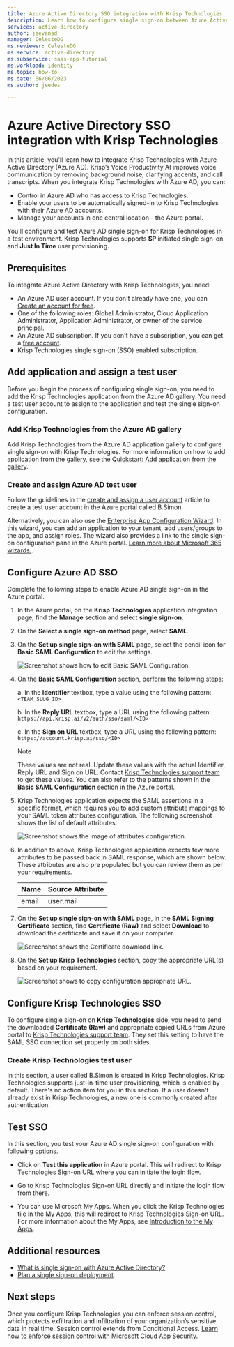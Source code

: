 ```yaml
---
title: Azure Active Directory SSO integration with Krisp Technologies
description: Learn how to configure single sign-on between Azure Active Directory and Krisp Technologies.
services: active-directory
author: jeevansd
manager: CelesteDG
ms.reviewer: CelesteDG
ms.service: active-directory
ms.subservice: saas-app-tutorial
ms.workload: identity
ms.topic: how-to
ms.date: 06/06/2023
ms.author: jeedes

---
```


# Azure Active Directory SSO integration with Krisp Technologies

In this article, you'll learn how to integrate Krisp Technologies with Azure Active Directory (Azure AD). Krisp’s Voice Productivity AI improves voice communication by removing background noise, clarifying accents, and call transcripts. When you integrate Krisp Technologies with Azure AD, you can:

* Control in Azure AD who has access to Krisp Technologies.
* Enable your users to be automatically signed-in to Krisp Technologies with their Azure AD accounts.
* Manage your accounts in one central location - the Azure portal.

You'll configure and test Azure AD single sign-on for Krisp Technologies in a test environment. Krisp Technologies supports **SP** initiated single sign-on and **Just In Time** user provisioning.

## Prerequisites

To integrate Azure Active Directory with Krisp Technologies, you need:

* An Azure AD user account. If you don't already have one, you can [Create an account for free](https://azure.microsoft.com/free/?WT.mc_id=A261C142F).
* One of the following roles: Global Administrator, Cloud Application Administrator, Application Administrator, or owner of the service principal.
* An Azure AD subscription. If you don't have a subscription, you can get a [free account](https://azure.microsoft.com/free/).
* Krisp Technologies single sign-on (SSO) enabled subscription.

## Add application and assign a test user

Before you begin the process of configuring single sign-on, you need to add the Krisp Technologies application from the Azure AD gallery. You need a test user account to assign to the application and test the single sign-on configuration.

### Add Krisp Technologies from the Azure AD gallery

Add Krisp Technologies from the Azure AD application gallery to configure single sign-on with Krisp Technologies. For more information on how to add application from the gallery, see the [Quickstart: Add application from the gallery](../manage-apps/add-application-portal.md).

### Create and assign Azure AD test user

Follow the guidelines in the [create and assign a user account](../manage-apps/add-application-portal-assign-users.md) article to create a test user account in the Azure portal called B.Simon.

Alternatively, you can also use the [Enterprise App Configuration Wizard](https://portal.office.com/AdminPortal/home?Q=Docs#/azureadappintegration). In this wizard, you can add an application to your tenant, add users/groups to the app, and assign roles. The wizard also provides a link to the single sign-on configuration pane in the Azure portal. [Learn more about Microsoft 365 wizards.](/microsoft-365/admin/misc/azure-ad-setup-guides). 

## Configure Azure AD SSO

Complete the following steps to enable Azure AD single sign-on in the Azure portal.

1. In the Azure portal, on the **Krisp Technologies** application integration page, find the **Manage** section and select **single sign-on**.
1. On the **Select a single sign-on method** page, select **SAML**.
1. On the **Set up single sign-on with SAML** page, select the pencil icon for **Basic SAML Configuration** to edit the settings.

   ![Screenshot shows how to edit Basic SAML Configuration.](common/edit-urls.png "Basic Configuration")

1. On the **Basic SAML Configuration** section, perform the following steps:

	a. In the **Identifier** textbox, type a value using the following pattern:
	`<TEAM_SLUG_ID>`

	b. In the **Reply URL** textbox, type a URL using the following pattern:
	`https://api.krisp.ai/v2/auth/sso/saml/<ID>`

	c. In the **Sign on URL** textbox, type a URL using the following pattern:
	`https://account.krisp.ai/sso/<ID>`

	> [!Note]
	> These values are not real. Update these values with the actual Identifier, Reply URL and Sign on URL. Contact [Krisp Technologies support team](mailto:support@krisp.ai) to get these values. You can also refer to the patterns shown in the **Basic SAML Configuration** section in the Azure portal.

1. Krisp Technologies application expects the SAML assertions in a specific format, which requires you to add custom attribute mappings to your SAML token attributes configuration. The following screenshot shows the list of default attributes.

	![Screenshot shows the image of attributes configuration.](common/default-attributes.png "Image")

1. In addition to above, Krisp Technologies application expects few more attributes to be passed back in SAML response, which are shown below. These attributes are also pre populated but you can review them as per your requirements.

	| Name |  Source Attribute|
	| ---------------|  --------- |
    | email | user.mail |

1. On the **Set up single sign-on with SAML** page, in the **SAML Signing Certificate** section, find **Certificate (Raw)** and select **Download** to download the certificate and save it on your computer.

    ![Screenshot shows the Certificate download link.](common/certificateraw.png "Certificate")

1. On the **Set up Krisp Technologies** section, copy the appropriate URL(s) based on your requirement.

	![Screenshot shows to copy configuration appropriate URL.](common/copy-configuration-urls.png "Metadata")

## Configure Krisp Technologies SSO

To configure single sign-on on **Krisp Technologies** side, you need to send the downloaded **Certificate (Raw)** and appropriate copied URLs from Azure portal to [Krisp Technologies support team](mailto:support@krisp.ai). They set this setting to have the SAML SSO connection set properly on both sides.

### Create Krisp Technologies test user

In this section, a user called B.Simon is created in Krisp Technologies. Krisp Technologies supports just-in-time user provisioning, which is enabled by default. There's no action item for you in this section. If a user doesn't already exist in Krisp Technologies, a new one is commonly created after authentication.

## Test SSO 

In this section, you test your Azure AD single sign-on configuration with following options. 

* Click on **Test this application** in Azure portal. This will redirect to Krisp Technologies Sign-on URL where you can initiate the login flow. 

* Go to Krisp Technologies Sign-on URL directly and initiate the login flow from there.

* You can use Microsoft My Apps. When you click the Krisp Technologies tile in the My Apps, this will redirect to Krisp Technologies Sign-on URL. For more information about the My Apps, see [Introduction to the My Apps](../user-help/my-apps-portal-end-user-access.md).

## Additional resources

* [What is single sign-on with Azure Active Directory?](../manage-apps/what-is-single-sign-on.md)
* [Plan a single sign-on deployment](../manage-apps/plan-sso-deployment.md).

## Next steps

Once you configure Krisp Technologies you can enforce session control, which protects exfiltration and infiltration of your organization’s sensitive data in real time. Session control extends from Conditional Access. [Learn how to enforce session control with Microsoft Cloud App Security](/cloud-app-security/proxy-deployment-aad).